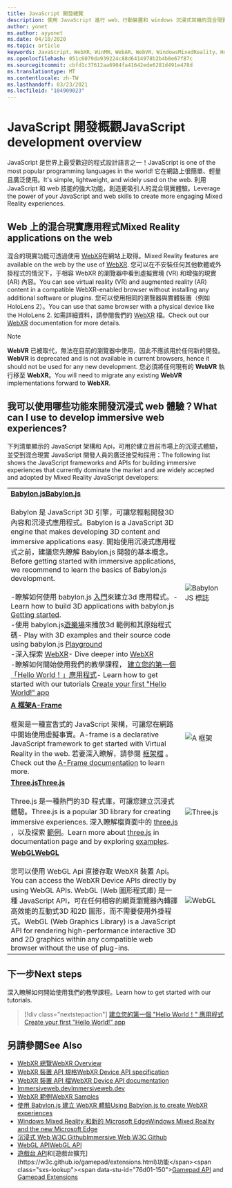 ```yaml
---
title: JavaScript 開發總覽
description: 使用 JavaScript 進行 web、行動裝置和 windows 沉浸式耳機的混合現實開發總覽。
author: yonet
ms.author: ayyonet
ms.date: 04/10/2020
ms.topic: article
keywords: JavaScript、WebXR、WinMR、WebAR、WebVR、WindowsMixedReality、HoloLens、windows mixed reality、web vr、web xr、web mr、web ar、360、360影片、360影片、360相片、360相片、360內容、沉浸式網路、沉浸式 web、IW、immersiveweb
ms.openlocfilehash: 051c6079da939224c88d6414978b2b4b0e67f87c
ms.sourcegitcommit: cbfd1c37612aa6904fa41642ede6281d491e478d
ms.translationtype: MT
ms.contentlocale: zh-TW
ms.lasthandoff: 03/23/2021
ms.locfileid: "104909023"
---
```

# <a name="javascript-development-overview"></a><span data-ttu-id="76d01-104">JavaScript 開發概觀</span><span class="sxs-lookup"><span data-stu-id="76d01-104">JavaScript development overview</span></span>

<span data-ttu-id="76d01-105">JavaScript 是世界上最受歡迎的程式設計語言之一！</span><span class="sxs-lookup"><span data-stu-id="76d01-105">JavaScript is one of the most popular programming languages in the world!</span></span> <span data-ttu-id="76d01-106">它在網路上很簡單、輕量且廣泛使用。</span><span class="sxs-lookup"><span data-stu-id="76d01-106">It's simple, lightweight, and widely used on the web.</span></span> <span data-ttu-id="76d01-107">利用 JavaScript 和 web 技能的強大功能，創造更吸引人的混合現實體驗。</span><span class="sxs-lookup"><span data-stu-id="76d01-107">Leverage the power of your JavaScript and web skills to create more engaging Mixed Reality experiences.</span></span>

## <a name="mixed-reality-applications-on-the-web"></a><span data-ttu-id="76d01-108">Web 上的混合現實應用程式</span><span class="sxs-lookup"><span data-stu-id="76d01-108">Mixed Reality applications on the web</span></span>

<span data-ttu-id="76d01-109">混合的現實功能可透過使用 [WebXR](webxr-overview.md)在網站上取得。</span><span class="sxs-lookup"><span data-stu-id="76d01-109">Mixed Reality features are available on the web by the use of [WebXR](webxr-overview.md).</span></span> <span data-ttu-id="76d01-110">您可以在不安裝任何其他軟體或外掛程式的情況下，于相容 WebXR 的瀏覽器中看到虛擬實境 (VR) 和增強的現實 (AR) 內容。</span><span class="sxs-lookup"><span data-stu-id="76d01-110">You can see virtual reality (VR) and augmented reality (AR) content in a compatible WebXR-enabled browser without installing any additional software or plugins.</span></span> <span data-ttu-id="76d01-111">您可以使用相同的瀏覽器與實體裝置（例如 HoloLens 2）。</span><span class="sxs-lookup"><span data-stu-id="76d01-111">You can use that same browser with a physical device like the HoloLens 2.</span></span> <span data-ttu-id="76d01-112">如需詳細資料，請參閱我們的 [WebXR](webxr-overview.md) 檔。</span><span class="sxs-lookup"><span data-stu-id="76d01-112">Check out our [WebXR](webxr-overview.md) documentation for more details.</span></span>

> [!NOTE]
> <span data-ttu-id="76d01-113">**WebVR** 已被取代，無法在目前的瀏覽器中使用，因此不應該用於任何新的開發。</span><span class="sxs-lookup"><span data-stu-id="76d01-113">**WebVR** is deprecated and is not available in current browsers, hence it should not be used for any new development.</span></span> <span data-ttu-id="76d01-114">您必須將任何現有的 **WebVR** 執行移至 **WebXR**。</span><span class="sxs-lookup"><span data-stu-id="76d01-114">You will need to migrate any existing **WebVR** implementations forward to **WebXR**.</span></span>

## <a name="what-can-i-use-to-develop-immersive-web-experiences"></a><span data-ttu-id="76d01-115">我可以使用哪些功能來開發沉浸式 web 體驗？</span><span class="sxs-lookup"><span data-stu-id="76d01-115">What can I use to develop immersive web experiences?</span></span>

<span data-ttu-id="76d01-116">下列清單顯示的 JavaScript 架構和 Api，可用於建立目前市場上的沉浸式體驗，並受到混合現實 JavaScript 開發人員的廣泛接受和採用：</span><span class="sxs-lookup"><span data-stu-id="76d01-116">The following list shows the JavaScript frameworks and APIs for building immersive experiences that currently dominate the market and are widely accepted and adopted by Mixed Reality JavaScript developers:</span></span>

|  |  |
| --- | --- |
|[<span data-ttu-id="76d01-117">**Babylon.js**</span><span class="sxs-lookup"><span data-stu-id="76d01-117">**Babylon.js**</span></span>](https://doc.babylonjs.com/)<br/><br/> <span data-ttu-id="76d01-118">Babylon 是 JavaScript 3D 引擎，可讓您輕鬆開發3D 內容和沉浸式應用程式。</span><span class="sxs-lookup"><span data-stu-id="76d01-118">Babylon is a JavaScript 3D engine that makes developing 3D content and immersive applications easy.</span></span> <span data-ttu-id="76d01-119">開始使用沉浸式應用程式之前，建議您先瞭解 Babylon.js 開發的基本概念。</span><span class="sxs-lookup"><span data-stu-id="76d01-119">Before getting started with immersive applications, we recommend to learn the basics of Babylon.js development.</span></span><br/><br/><span data-ttu-id="76d01-120">-瞭解如何使用 babylon.js [入門](https://doc.babylonjs.com/start)來建立3d 應用程式。</span><span class="sxs-lookup"><span data-stu-id="76d01-120">- Learn how to build 3D applications with babylon.js [Getting started](https://doc.babylonjs.com/start).</span></span><br/><span data-ttu-id="76d01-121">-使用 babylon.js[遊樂場](https://doc.babylonjs.com/examples/)來播放3d 範例和其原始程式碼</span><span class="sxs-lookup"><span data-stu-id="76d01-121">- Play with 3D examples and their source code using babylon.js [Playground](https://doc.babylonjs.com/examples/)</span></span><br/><span data-ttu-id="76d01-122">-深入探索 [WebXR](https://doc.babylonjs.com/divingDeeper/webXR)</span><span class="sxs-lookup"><span data-stu-id="76d01-122">- Dive deeper into [WebXR](https://doc.babylonjs.com/divingDeeper/webXR)</span></span><br/><span data-ttu-id="76d01-123">-瞭解如何開始使用我們的教學課程， [建立您的第一個「Hello World！」應用程式](tutorials/babylonjs-webxr-helloworld/introduction-01.md)</span><span class="sxs-lookup"><span data-stu-id="76d01-123">- Learn how to get started with our tutorials [Create your first "Hello World!" app](tutorials/babylonjs-webxr-helloworld/introduction-01.md)</span></span>|![BabylonJS 標誌](images/babylon.js.example.png) |
|[<span data-ttu-id="76d01-125">**A 框架**</span><span class="sxs-lookup"><span data-stu-id="76d01-125">**A-Frame**</span></span>](https://aframe.io/) <br/><br/><span data-ttu-id="76d01-126">框架是一種宣告式的 JavaScript 架構，可讓您在網路中開始使用虛擬事實。</span><span class="sxs-lookup"><span data-stu-id="76d01-126">A-frame is a declarative JavaScript framework to get started with Virtual Reality in the web.</span></span> <span data-ttu-id="76d01-127">若要深入瞭解，請參閱 [框架檔](https://aframe.io/docs/1.2.0/introduction/) 。</span><span class="sxs-lookup"><span data-stu-id="76d01-127">Check out the [A-Frame documentation](https://aframe.io/docs/1.2.0/introduction/) to learn more.</span></span> |![A 框架](images/a-frame.example.png)  |
|[<span data-ttu-id="76d01-129">**Three.js**</span><span class="sxs-lookup"><span data-stu-id="76d01-129">**Three.js**</span></span>](https://threejs.org) <br/><br/><span data-ttu-id="76d01-130">Three.js 是一種熱門的3D 程式庫，可讓您建立沉浸式體驗。</span><span class="sxs-lookup"><span data-stu-id="76d01-130">Three.js is a popular 3D library for creating immersive experiences.</span></span> <span data-ttu-id="76d01-131">深入瞭解檔頁面中的 [three.js](https://threejs.org/docs/index.html#manual/en/introduction/Creating-a-scene) ，以及探索 [範例](https://threejs.org/examples/#webgl_animation_cloth)。</span><span class="sxs-lookup"><span data-stu-id="76d01-131">Learn more about [three.js](https://threejs.org/docs/index.html#manual/en/introduction/Creating-a-scene) in documentation page and by exploring [examples](https://threejs.org/examples/#webgl_animation_cloth).</span></span> |![Three.js](images/three.js.example.png)  |
|[<span data-ttu-id="76d01-133">**WebGL**</span><span class="sxs-lookup"><span data-stu-id="76d01-133">**WebGL**</span></span>](https://developer.mozilla.org/en-US/docs/Web/API/WebGL_API)  <br/><br/><span data-ttu-id="76d01-134">您可以使用 WebGL Api 直接存取 WebXR 裝置 Api。</span><span class="sxs-lookup"><span data-stu-id="76d01-134">You can access the WebXR Device APIs directly by using WebGL APIs.</span></span> <span data-ttu-id="76d01-135">WebGL (Web 圖形程式庫) 是一種 JavaScript API，可在任何相容的網頁瀏覽器內轉譯高效能的互動式3D 和2D 圖形，而不需要使用外掛程式。</span><span class="sxs-lookup"><span data-stu-id="76d01-135">WebGL (Web Graphics Library) is a JavaScript API for rendering high-performance interactive 3D and 2D graphics within any compatible web browser without the use of plug-ins.</span></span> |![WebGL](images/webgl.example.png)  |

## <a name="next-steps"></a><span data-ttu-id="76d01-137">下一步</span><span class="sxs-lookup"><span data-stu-id="76d01-137">Next steps</span></span>

<span data-ttu-id="76d01-138">深入瞭解如何開始使用我們的教學課程。</span><span class="sxs-lookup"><span data-stu-id="76d01-138">Learn how to get started with our tutorials.</span></span>

> [!div class="nextstepaction"]
> [<span data-ttu-id="76d01-139">建立您的第一個 "Hello World！" 應用程式</span><span class="sxs-lookup"><span data-stu-id="76d01-139">Create your first "Hello World!" app</span></span>](tutorials/babylonjs-webxr-helloworld/introduction-01.md)

## <a name="see-also"></a><span data-ttu-id="76d01-140">另請參閱</span><span class="sxs-lookup"><span data-stu-id="76d01-140">See Also</span></span>

* [<span data-ttu-id="76d01-141">WebXR 總覽</span><span class="sxs-lookup"><span data-stu-id="76d01-141">WebXR Overview</span></span>](webxr-overview.md)
* [<span data-ttu-id="76d01-142">WebXR 裝置 API 規格</span><span class="sxs-lookup"><span data-stu-id="76d01-142">WebXR Device API specification</span></span>](https://immersive-web.github.io/webxr/)
* [<span data-ttu-id="76d01-143">WebXR 裝置 API 檔</span><span class="sxs-lookup"><span data-stu-id="76d01-143">WebXR Device API documentation</span></span>](https://developer.mozilla.org/en-US/docs/Web/API/WebXR_Device_API)
* [<span data-ttu-id="76d01-144">Immersiveweb.dev</span><span class="sxs-lookup"><span data-stu-id="76d01-144">Immersiveweb.dev</span></span>](https://immersiveweb.dev/)
* [<span data-ttu-id="76d01-145">WebXR 範例</span><span class="sxs-lookup"><span data-stu-id="76d01-145">WebXR Samples</span></span>](https://immersive-web.github.io/webxr-samples/)
* [<span data-ttu-id="76d01-146">使用 Babylon.js 建立 WebXR 體驗</span><span class="sxs-lookup"><span data-stu-id="76d01-146">Using Babylon.js to create WebXR experiences</span></span>](https://doc.babylonjs.com/how_to/introduction_to_webxr)
* [<span data-ttu-id="76d01-147">Windows Mixed Reality 和新的 Microsoft Edge</span><span class="sxs-lookup"><span data-stu-id="76d01-147">Windows Mixed Reality and the new Microsoft Edge</span></span>](/windows/mixed-reality/new-microsoft-edge#introducing-the-new-microsoft-edge)
* [<span data-ttu-id="76d01-148">沉浸式 Web W3C Github</span><span class="sxs-lookup"><span data-stu-id="76d01-148">Immersive Web W3C Github</span></span>](https://github.com/immersive-web)
* <span data-ttu-id="76d01-149">[WebGL API](/previous-versions/windows/internet-explorer/ie-developer/dev-guides/bg182648(v=vs.85))</span><span class="sxs-lookup"><span data-stu-id="76d01-149">[WebGL API](/previous-versions/windows/internet-explorer/ie-developer/dev-guides/bg182648(v=vs.85))</span></span>
* <span data-ttu-id="76d01-150">[遊戲台 API](https://msdn.microsoft.com/library/dn743630(v=vs.85).aspx)和[遊戲台擴充](https://w3c.github.io/gamepad/extensions.html)功能</span><span class="sxs-lookup"><span data-stu-id="76d01-150">[Gamepad API](https://msdn.microsoft.com/library/dn743630(v=vs.85).aspx) and [Gamepad Extensions](https://w3c.github.io/gamepad/extensions.html)</span></span>
